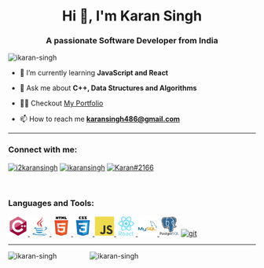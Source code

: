 <h1 align="center">Hi 👋, I'm Karan Singh</h1>
<h3 align="center">A passionate Software Developer from India</h3>

<p align="left"> <img src="https://komarev.com/ghpvc/?username=ikaran-singh&label=Profile%20views&color=0e75b6&style=flat" alt="ikaran-singh" /> </p>

- 🌱 I’m currently learning **JavaScript and React**

- 💬 Ask me about **C++, Data Structures and Algorithms**

- 👨‍💻 Checkout [My Portfolio](ikaransingh.netlify.app)

- 📫 How to reach me **karansingh486@gmail.com**
<hr>
<h3 align="left">Connect with me:</h3>
<p align="left">
<a href="https://twitter.com/i2karansingh" target="blank"><img align="center" src="https://github.com/rahuldkjain/github-profile-readme-generator/blob/master/src/images/icons/Social/twitter.svg" alt="i2karansingh" height="30" width="40" /></a>
<a href="https://linkedin.com/in/ikaransingh" target="blank"><img align="center" src="https://github.com/rahuldkjain/github-profile-readme-generator/blob/master/src/images/icons/Social/linked-in-alt.svg" alt="ikaransingh" height="30" width="40" /></a>
<a href="https://discordapp.com/users/541322159184936961" target="blank"><img align="center" src="https://raw.githubusercontent.com/anuraghazra/anuraghazra/master/assets/discord-round.svg" alt="Karan#2166" height="30" width="40" /></a>  
</p>
<br>
<h3 align="left">Languages and Tools:</h3>
<p align="left"><a href="https://www.w3schools.com/cpp/" target="_blank"> <img src="https://raw.githubusercontent.com/devicons/devicon/master/icons/cplusplus/cplusplus-original.svg" alt="cplusplus" width="40" height="40"/> </a> <a href="https://www.java.com" target="_blank"> <img src="https://raw.githubusercontent.com/devicons/devicon/master/icons/java/java-original.svg" alt="java" width="40" height="40"/> </a>
<a href="https://www.w3.org/html/" target="_blank"> <img src="https://raw.githubusercontent.com/devicons/devicon/master/icons/html5/html5-original-wordmark.svg" alt="html5" width="40" height="40"/> </a> <a href="https://www.w3schools.com/css/" target="_blank"> <img src="https://raw.githubusercontent.com/devicons/devicon/master/icons/css3/css3-original-wordmark.svg" alt="css3" width="40" height="40"/> </a> <a href="https://developer.mozilla.org/en-US/docs/Web/JavaScript" target="_blank"> <img src="https://raw.githubusercontent.com/devicons/devicon/master/icons/javascript/javascript-original.svg" alt="javascript" width="40" height="40"/> </a> <a href="https://reactjs.org/" target="_blank"> <img src="https://raw.githubusercontent.com/devicons/devicon/master/icons/react/react-original-wordmark.svg" alt="react" width="40" height="40"/> </a><a href="https://www.mysql.com/" target="_blank"> <img src="https://raw.githubusercontent.com/devicons/devicon/master/icons/mysql/mysql-original-wordmark.svg" alt="mysql" width="40" height="40"/> </a> <a href="https://www.postgresql.org" target="_blank"> <img src="https://raw.githubusercontent.com/devicons/devicon/master/icons/postgresql/postgresql-original-wordmark.svg" alt="postgresql" width="40" height="40"/></a>
<a href="https://git-scm.com/" target="_blank"> <img src="https://www.vectorlogo.zone/logos/git-scm/git-scm-icon.svg" alt="git" width="40" height="40"/> </a> </p>

<hr>
<p><img align="left" src="https://github-readme-stats.vercel.app/api/top-langs/?username=ikaran-singh&layout=compact&theme=material-palenight" alt="ikaran-singh" width="33%"/></p>

<p>&nbsp;<img align="left" src="https://github-readme-stats.vercel.app/api?username=ikaran-singh&show_icons=true&include_all_commits=true&theme=material-palenight" alt="ikaran-singh" width="40%"/></p>
